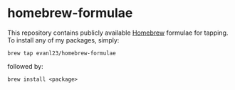 # homebrew-formulae
This repository contains publicly available [Homebrew](https://brew.sh) formulae for tapping. To install any of my packages, simply:
```
brew tap evanl23/homebrew-formulae
```
followed by:
```
brew install <package>
```
